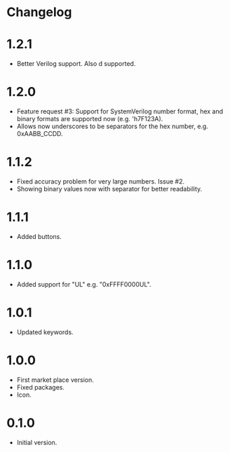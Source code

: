 # Changelog

# 1.2.1
- Better Verilog support. Also d supported.

# 1.2.0
- Feature request #3: Support for SystemVerilog number format, hex and binary formats are supported now (e.g. 'h7F123A).
- Allows now underscores to be separators for the hex number, e.g. 0xAABB_CCDD.

# 1.1.2
- Fixed accuracy problem for very large numbers. Issue #2.
- Showing binary values now with separator for better readability.

# 1.1.1
- Added buttons.

# 1.1.0
- Added support for "UL" e.g. "0xFFFF0000UL".

# 1.0.1
- Updated keywords.

# 1.0.0
- First market place version.
- Fixed packages.
- Icon.

# 0.1.0
- Initial version.


